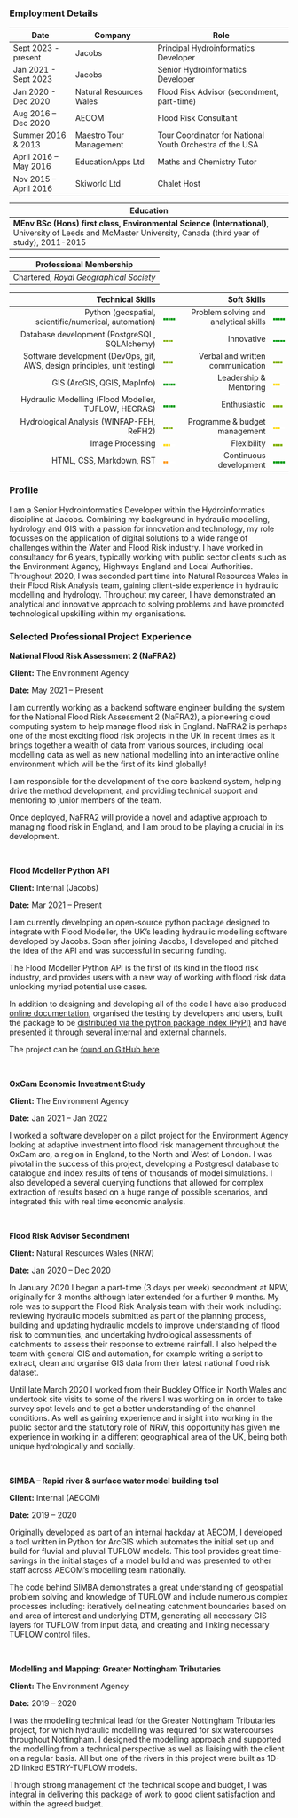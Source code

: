 <!-- title: Joe Pierce CV -->

### **Employment Details**

| Date | Company | Role |
| --- | --- | --- |
| Sept 2023 - present | Jacobs | Principal Hydroinformatics Developer |
| Jan 2021 - Sept 2023 | Jacobs | Senior Hydroinformatics Developer |
| Jan 2020 - Dec 2020 | Natural Resources Wales | Flood Risk Advisor (secondment, part-time)  |
| Aug 2016 – Dec 2020 | AECOM | Flood Risk Consultant |
| Summer 2016 & 2013 | Maestro Tour Management | Tour Coordinator for National Youth Orchestra of the USA |
| April 2016 – May 2016 | EducationApps Ltd | Maths and Chemistry Tutor |
| Nov 2015 – April 2016 | Skiworld Ltd | Chalet Host |



| Education |
|---|
| **MEnv BSc (Hons) first class, Environmental Science (International)**, University of Leeds and McMaster University, Canada (third year of study), 2011-2015 |



| Professional Membership |
|---|
|Chartered, *Royal Geographical Society* |





| **Technical Skills**| | **Soft Skills**| |
| ---: | :--- | ---: | :--- |
| Python (geospatial, scientific/numerical, automation) | ![](5.png) |Problem solving and analytical skills | ![](5.png) |
| Database development (PostgreSQL, SQLAlchemy) | ![](4.png) | Innovative | ![](5.png) |
| Software development (DevOps, git, AWS, design principles, unit testing) | ![](4.png)  | Verbal and written communication | ![](4.png) |
| GIS (ArcGIS, QGIS, MapInfo) | ![](5.png) | Leadership & Mentoring | ![](3.png) |
| Hydraulic Modelling (Flood Modeller, TUFLOW, HECRAS) | ![](5.png) | Enthusiastic | ![](4.png) |
| Hydrological Analysis (WINFAP-FEH, ReFH2) | ![](4.png) | Programme & budget management | ![](3.png) |
| Image Processing | ![](3.png) | Flexibility | ![](4.png) |
| HTML, CSS, Markdown, RST | ![](2.png) | Continuous development | ![](5.png) |



### **Profile**

I am a Senior Hydroinformatics Developer within the Hydroinformatics discipline at Jacobs. 
Combining my background in hydraulic modelling, hydrology and GIS with a passion for innovation 
and technology, my role focusses on the application of digital solutions to a wide range 
of challenges within the Water and Flood Risk industry. 
I have worked in consultancy for 6 years, typically working with public sector clients 
such as the Environment Agency, Highways England and Local Authorities. Throughout 2020, 
I was seconded part time into Natural Resources Wales in their Flood Risk Analysis team, 
gaining client-side experience in hydraulic modelling and hydrology.
Throughout my career, I have demonstrated an analytical and innovative approach to solving 
problems and have promoted technological upskilling within my organisations.



### **Selected Professional Project Experience**





**National Flood Risk Assessment 2 (NaFRA2)**

**Client:** The Environment Agency

**Date:** May 2021 – Present

I am currently working as a backend software engineer building the system for the National 
Flood Risk Assessment 2 (NaFRA2), a pioneering cloud computing system to help manage 
flood risk in England. NaFRA2 is perhaps one of the most exciting flood risk projects 
in the UK in recent times as it brings together a wealth of data from various sources, 
including local modelling data as well as new national modelling into an interactive 
online environment which will be the first of its kind globally!

I am responsible for the development of the core backend system, helping drive the 
method development, and providing technical support and mentoring to junior members of 
the team. 

Once deployed, NaFRA2 will provide a novel and adaptive approach to managing flood risk 
in England, and I am proud to be playing a crucial in its development.
 

&nbsp;



**Flood Modeller Python API**

**Client:** Internal (Jacobs)

**Date:** Mar 2021 – Present

I am currently developing an open-source python package designed to integrate with Flood 
Modeller, the UK’s leading hydraulic modelling software developed by Jacobs. Soon after 
joining Jacobs, I developed and pitched the idea of the API and was successful in securing 
funding.

The Flood Modeller Python API is the first of its kind in the flood risk industry, and 
provides users with a new way of working with flood risk data unlocking myriad potential 
use cases.

In addition to designing and developing all of the code I have also produced 
[online documentation](https://help.floodmodeller.com/api/), organised the testing by 
developers and users, built the package to be 
[distributed via the python package index (PyPI)](https://pypi.org/project/floodmodeller-api/) 
and have presented it through several internal and external channels.

The project can be [found on GitHub here](https://github.com/People-Places-Solutions/floodmodeller-api)


&nbsp;



**OxCam Economic Investment Study**

**Client:** The Environment Agency

**Date:** Jan 2021 – Jan 2022

I worked a software developer on a pilot project for the Environment Agency looking at 
adaptive investment into flood risk management throughout the OxCam arc, a region in 
England, to the North and West of London. I was pivotal in the success of this project, 
developing a Postgresql database to catalogue and index results of tens of thousands of 
model simulations. I also developed a several querying functions that allowed for complex 
extraction of results based on a huge range of possible scenarios, and integrated this 
with real time economic analysis.


&nbsp;



**Flood Risk Advisor Secondment**

**Client:** Natural Resources Wales (NRW)

**Date:** Jan 2020 – Dec 2020

In January 2020 I began a part-time (3 days per week) secondment at NRW, originally for 
3 months although later extended for a further 9 months. My role was to support the Flood 
Risk Analysis team with their work including: reviewing hydraulic models submitted as 
part of the planning process, building and updating hydraulic models to improve understanding 
of flood risk to communities, and undertaking hydrological assessments of catchments to 
assess their response to extreme rainfall. I also helped the team with general GIS and 
automation, for example writing a script to extract, clean and organise GIS data from 
their latest national flood risk dataset. 

Until late March 2020 I worked from their Buckley Office in North Wales and undertook 
site visits to some of the rivers I was working on in order to take survey spot levels 
and to get a better understanding of the channel conditions. As well as gaining experience 
and insight into working in the public sector and the statutory role of NRW, this opportunity 
has given me experience in working in a different geographical area of the UK, being both 
unique hydrologically and socially.


&nbsp;



**SIMBA – Rapid river & surface water model building tool**

**Client:** Internal (AECOM)

**Date:** 2019 – 2020

Originally developed as part of an internal hackday at AECOM, I developed a tool written 
in Python for ArcGIS which automates the initial set up and build for fluvial and pluvial 
TUFLOW models. This tool provides great time-savings in the initial stages of a model 
build and was presented to other staff across AECOM’s modelling team nationally. 

The code behind SIMBA demonstrates a great understanding of geospatial problem solving 
and knowledge of TUFLOW and include numerous complex processes including: iteratively 
delineating catchment boundaries based on and area of interest and underlying DTM, generating 
all necessary GIS layers for TUFLOW from input data, and creating and linking necessary 
TUFLOW control files.


&nbsp;



**Modelling and Mapping: Greater Nottingham Tributaries**

**Client:** The Environment Agency

**Date:** 2019 – 2020

I was the modelling technical lead for the Greater Nottingham Tributaries project, for 
which hydraulic modelling was required for six watercourses throughout Nottingham. I 
designed the modelling approach and supported the modelling from a technical perspective 
as well as liaising with the client on a regular basis. All but one of the rivers in this 
project were built as 1D-2D linked ESTRY-TUFLOW models.

Through strong management of the technical scope and budget, I was integral in delivering 
this package of work to good client satisfaction and within the agreed budget.


&nbsp;



